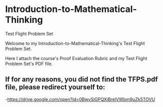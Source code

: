 # Introduction-to-Mathematical-Thinking
Test Flight Problem Set

Welcome to my Introduction-to-Mathematical-Thinking's Test Flight Problem Set.

Here I attach the course's Proof Evaluation Rubric and my Test Flight Problem Set's PDF file.

If for any reasons, you did not find the TFPS.pdf file, please redirect yourself to:
-
-https://drive.google.com/open?id=0BwvSiGPQXiBrelVWbm9uZk5TOVU
